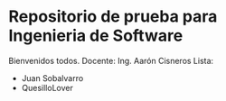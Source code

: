 # Repositorio de prueba para Ingenieria de Software

Bienvenidos todos.
Docente: Ing. Aarón Cisneros
Lista:
- Juan Sobalvarro
- QuesilloLover